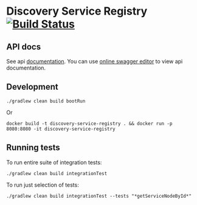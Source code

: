 # Discovery Service Registry [![Build Status](https://travis-ci.org/ga4gh-discovery/service-registry-impl.svg?branch=develop)](https://travis-ci.org/ga4gh-discovery/service-registry-impl)

## API docs

See api [documentation](https://github.com/ga4gh-discovery/ga4gh-discovery-service-registry/blob/develop/service-registry.yml). You can use [online swagger editor](https://editor.swagger.io/) to view api documentation.

## Development

```
./gradlew clean build bootRun
```

Or

```
docker build -t discovery-service-registry . && docker run -p 8080:8080 -it discovery-service-registry
```

## Running tests

To run entire suite of integration tests:

```
./gradlew clean build integrationTest
```

To run just selection of tests:

```
./gradlew clean build integrationTest --tests "*getServiceNodeById*"
```